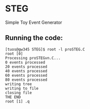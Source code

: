 # STEG

 Simple Toy Event Generator

## Running the code:

```
[tuos@gw345 STEG]$ root -l proSTEG.C 
root [0] 
Processing proSTEGvn.C...
0 events processed
20 events processed
40 events processed
60 events processed
80 events processed
writing tree
writing to file
closing file
THE END
root [1] .q
```

